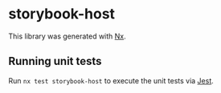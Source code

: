 # storybook-host

This library was generated with [Nx](https://nx.dev).

## Running unit tests

Run `nx test storybook-host` to execute the unit tests via [Jest](https://jestjs.io).
